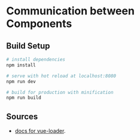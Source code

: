 # Communication between Components






## Build Setup

``` bash
# install dependencies
npm install

# serve with hot reload at localhost:8080
npm run dev

# build for production with minification
npm run build
```

## Sources
 - [docs for vue-loader](http://vuejs.github.io/vue-loader).
